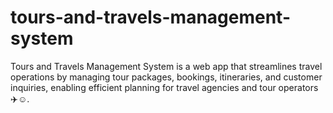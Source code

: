 # tours-and-travels-management-system
Tours and Travels Management System is a web app that streamlines travel operations by managing tour packages, bookings, itineraries, and customer inquiries, enabling efficient planning for travel agencies and tour operators✈️☺️.
